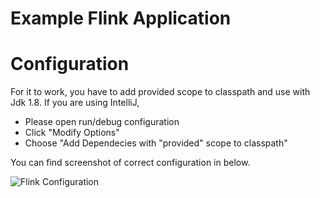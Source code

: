 # Example Flink Application

# Configuration 

For it to work, you have to add provided scope to classpath and use with Jdk 1.8.
If you are using IntelliJ, 
- Please open run/debug configuration 
- Click "Modify Options"
- Choose "Add Dependecies with "provided" scope to classpath"

You can find screenshot of correct configuration in below.

![Flink Configuration](https://i.ibb.co/YjwY5zF/Flink-Configuration.png)
